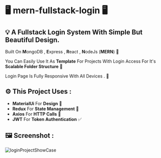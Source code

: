 # 🖥️ mern-fullstack-login 🖥️
## 💡 A Fullstack Login System With Simple But Beautiful Design. 
Built On **M**ongoDB , **E**xpress , **R**eact , **N**odeJs (**MERN**) 🍔

You Can Easily Use It As **Template** For Projects With Login Access For It's      **Scalable Folder Structure** 📁

Login Page Is Fully Responsive With All Devices . 📱

## ⚙️ This Project Uses : 
- **MaterialUi** For **Design** 🎨
- **Redux** For **State Management** 💾
- **Axios** For **HTTP Calls** 💬
- **JWT** For **Token Authentication** ✅

## 🖼️ Screenshot : 
![loginProjectShowCase](https://user-images.githubusercontent.com/50031911/140901990-062ed3ee-f6c7-4ea2-85f1-56b126151a24.jpg)
